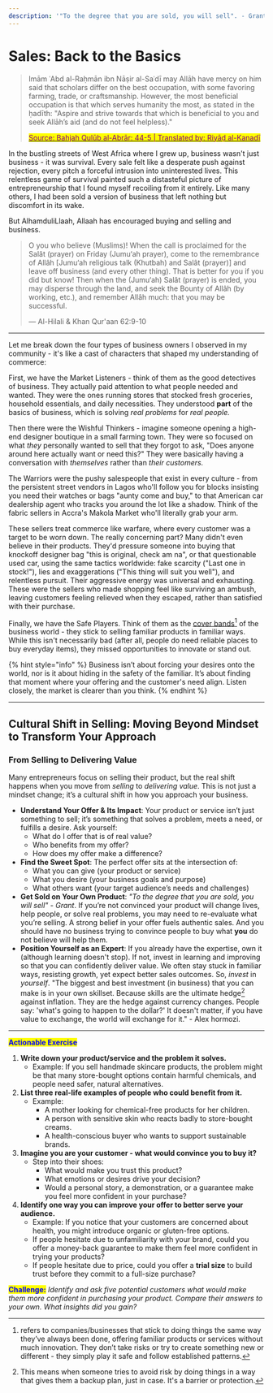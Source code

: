 ```yaml
---
description: '"To the degree that you are sold, you will sell". - Grant'
---
```


# Sales: Back to the Basics

> Imām ʿAbd al-Raḥmān ibn Nāṣir al-Saʿdī may Allāh have mercy on him said that scholars differ on the best occupation, with some favoring farming, trade, or craftsmanship. However, the most beneficial occupation is that which serves humanity the most, as stated in the ḥadīth: "Aspire and strive towards that which is beneficial to you and seek Allāh’s aid (and do not feel helpless)."
>
> [<mark style="color:purple;">Source: Bahjah Qulūb al-Abrār: 44-5 | Translated by: Riyāḍ al-Kanadī</mark>](https://www.troid.org/which-occupation-should-the-muslim-seek/)

In the bustling streets of West Africa where I grew up, business wasn't just business - it was survival. Every sale felt like a desperate push against rejection, every pitch a forceful intrusion into uninterested lives. This relentless game of survival painted such a distasteful picture of entrepreneurship that I found myself recoiling from it entirely. Like many others, I had been sold a version of business that left nothing but discomfort in its wake.&#x20;

But AlhamduliLlaah, Allaah has encouraged buying and selling and business.&#x20;

> O you who believe (Muslims)! When the call is proclaimed for the Salât (prayer) on Friday (Jumu‘ah prayer), come to the remembrance of Allâh \[Jumu‘ah religious talk (Khutbah) and Salât (prayer)] and leave off business (and every other thing). That is better for you if you did but know! Then when the (Jumu‘ah) Salât (prayer) is ended, you may disperse through the land, and seek the Bounty of Allâh (by working, etc.), and remember Allâh much: that you may be successful.
>
> — Al-Hilali & Khan Qur'aan 62:9-10

***

Let me break down the four types of business owners I observed in my community - it's like a cast of characters that shaped my understanding of commerce:

First, we have the Market Listeners - think of them as the good detectives of business. They actually paid attention to what people needed and wanted. They were the ones running stores that stocked fresh groceries, household essentials, and daily necessities. They understood **part** of the basics of business, which is solving _real problems_ for _real people._

Then there were the Wishful Thinkers - imagine someone opening a high-end designer boutique in a small farming town. They were so focused on what _they_ personally wanted to sell that they forgot to ask, "Does anyone around here actually want or need this?" They were basically having a conversation with _themselves_ rather than _their customers._&#x20;

The Warriors were the pushy salespeople that exist in every culture - from the persistent street vendors in Lagos who'll follow you for blocks insisting you need their watches or bags "aunty come and buy," to that American car dealership agent who tracks you around the lot like a shadow. Think of the fabric sellers in Accra's Makola Market who'll literally grab your arm.

These sellers treat commerce like warfare, where every customer was a target to be worn down. The really concerning part? Many didn't even believe in their products. They'd pressure someone into buying that knockoff designer bag "this is original, check am na", or that questionable used car, using the same tactics worldwide: fake scarcity ("Last one in stock!"), lies and exaggerations ("This thing will suit you well"), and relentless pursuit. Their aggressive energy was universal and exhausting. These were the sellers who made shopping feel like surviving an ambush, leaving customers feeling relieved when they escaped, rather than satisfied with their purchase.

Finally, we have the Safe Players. Think of them as the [cover bands](#user-content-fn-1)[^1] of the business world - they stick to selling familiar products in familiar ways. While this isn't necessarily bad (after all, people do need reliable places to buy everyday items), they missed opportunities to innovate or stand out.

{% hint style="info" %}
Business isn’t about forcing your desires onto the world, nor is it about hiding in the safety of the familiar. It’s about finding that moment where your offering and the customer's need align. Listen closely, the market is clearer than you think.
{% endhint %}

***

## **Cultural Shift in Selling: Moving Beyond Mindset to Transform Your Approach**

### From Selling to Delivering Value

Many entrepreneurs focus on selling their product, but the real shift happens when you move from _selling_ to _delivering value_. This is not just a mindset change; it’s a cultural shift in how you approach your business.

* **Understand Your Offer & Its Impact**: Your product or service isn’t just something to sell; it’s something that solves a problem, meets a need, or fulfills a desire. Ask yourself:
  * What do I offer that is of real value?
  * Who benefits from my offer?
  * How does my offer make a difference?
* **Find the Sweet Spot**: The perfect offer sits at the intersection of:
  * What you can give (your product or service)
  * What you desire (your business goals and purpose)
  * What others want (your target audience’s needs and challenges)
* **Get Sold on Your Own Product**: _"To the degree that you are sold, you will sell" - Grant_. If you’re not convinced your product will change lives, help people, or solve real problems, you may need to re-evaluate what you’re selling. A strong belief in your offer fuels authentic sales. And you should have no business trying to convince people to buy what **you** do not believe will help them.
* **Position Yourself as an Expert**: If you already have the expertise, own it (although learning doesn't stop). If not, invest in learning and improving so that you can confidently deliver value. We often stay stuck in familiar ways, resisting growth, yet expect better sales outcomes. So, _invest_ in _yourself_. "The biggest and best investment (in business) that you can make is in your own skillset. Because skills are the ultimate hedge[^2] against inflation. They are the hedge against currency changes. People say: 'what's going to happen to the dollar?' It doesn't matter, if you have value to exchange, the world will exchange for it." - Alex hormozi.

***

<mark style="color:blue;">**Actionable Exercise**</mark>

1. **Write down your product/service and the problem it solves.**
   * Example: If you sell handmade skincare products, the problem might be that many store-bought options contain harmful chemicals, and people need safer, natural alternatives.
2. **List three real-life examples of people who could benefit from it.**
   * Example:
     * A mother looking for chemical-free products for her children.
     * A person with sensitive skin who reacts badly to store-bought creams.
     * A health-conscious buyer who wants to support sustainable brands.
3. **Imagine you are your customer - what would convince you to buy it?**
   * Step into their shoes:
     * What would make you trust this product?
     * What emotions or desires drive your decision?
     * Would a personal story, a demonstration, or a guarantee make you feel more confident in your purchase?
4. **Identify one way you can improve your offer to better serve your audience.**
   * Example: If you notice that your customers are concerned about health, you might introduce organic or gluten-free options.&#x20;
   * If people hesitate due to unfamiliarity with your brand, could you offer a money-back guarantee to make them feel more confident in trying your products?
   * If people hesitate due to price, could you offer a **trial size** to build trust before they commit to a full-size purchase?

<mark style="color:blue;">**Challenge:**</mark> _Identify and ask five potential customers what would make them more confident in purchasing your product. Compare their answers to your own. What insights did you gain?_

[^1]: refers to companies/businesses that stick to doing things the same way they’ve always been done, offering familiar products or services without much innovation. They don’t take risks or try to create something new or different - they simply play it safe and follow established patterns.

[^2]: This means when someone tries to avoid risk by doing things in a way that gives them a backup plan, just in case. It's a barrier or protection.
